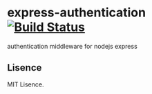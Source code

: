 # express-authentication [![Build Status](https://travis-ci.org/emech-en/express-api-authentication.svg?branch=develop)](https://travis-ci.org/emech-en/express-api-authentication) 
authentication middleware for nodejs express 

## Lisence
MIT Lisence.
